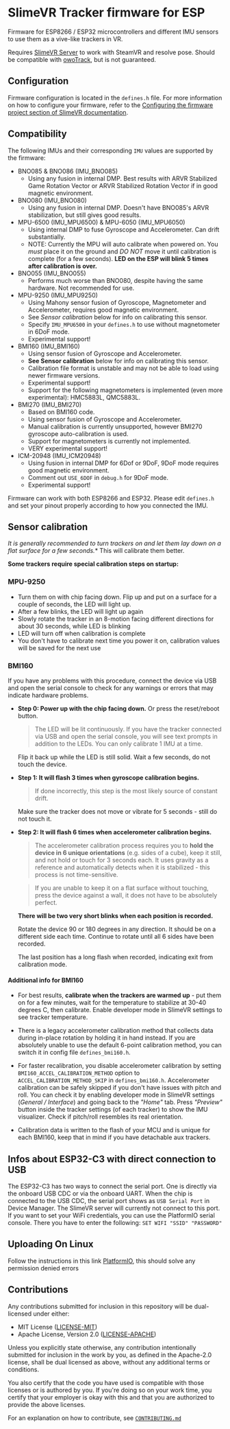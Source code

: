 # SlimeVR Tracker firmware for ESP

Firmware for ESP8266 / ESP32 microcontrollers and different IMU sensors to use them as a vive-like trackers in VR.

Requires [SlimeVR Server](https://github.com/SlimeVR/SlimeVR-Server) to work with SteamVR and resolve pose. Should be compatible with [owoTrack](https://github.com/abb128/owo-track-driver), but is not guaranteed.

## Configuration

Firmware configuration is located in the `defines.h` file. For more information on how to configure your firmware, refer to the [Configuring the firmware project section of SlimeVR documentation](https://docs.slimevr.dev/firmware/configuring-project.html).

## Compatibility

The following IMUs and their corresponding `IMU` values are supported by the firmware:
* BNO085 & BNO086 (IMU_BNO085)
  * Using any fusion in internal DMP. Best results with ARVR Stabilized Game Rotation Vector or ARVR Stabilized Rotation Vector if in good magnetic environment.
* BNO080 (IMU_BNO080)
  * Using any fusion in internal DMP. Doesn't have BNO085's ARVR stabilization, but still gives good results.
* MPU-6500 (IMU_MPU6500) & MPU-6050 (IMU_MPU6050)
  * Using internal DMP to fuse Gyroscope and Accelerometer. Can drift substantially.
  * NOTE: Currently the MPU will auto calibrate when powered on. You *must* place it on the ground and *DO NOT* move it until calibration is complete (for a few seconds). **LED on the ESP will blink 5 times after calibration is over.**
* BNO055 (IMU_BNO055)
  * Performs much worse than BNO080, despite having the same hardware. Not recommended for use.
* MPU-9250 (IMU_MPU9250)
  * Using Mahony sensor fusion of Gyroscope, Magnetometer and Accelerometer, requires good magnetic environment.
  * See *Sensor calibration* below for info on calibrating this sensor.
  * Specify `IMU_MPU6500` in your `defines.h` to use without magnetometer in 6DoF mode.
  * Experimental support!
* BMI160 (IMU_BMI160)
  * Using sensor fusion of Gyroscope and Accelerometer.
  * **See Sensor calibration** below for info on calibrating this sensor.
  * Calibration file format is unstable and may not be able to load using newer firmware versions.
  * Experimental support!
  * Support for the following magnetometers is implemented (even more experimental): HMC5883L, QMC5883L.
* BMI270 (IMU_BMI270)
  * Based on BMI160 code.
  * Using sensor fusion of Gyroscope and Accelerometer.
  * Manual calibration is currently unsupported, however BMI270 gyroscope auto-calibration is used.
  * Support for magnetometers is currently not implemented.
  * VERY experimental support!
* ICM-20948 (IMU_ICM20948)
  * Using fusion in internal DMP for 6Dof or 9DoF, 9DoF mode requires good magnetic environment.
  * Comment out `USE_6DOF` in `debug.h` for 9DoF mode.
  * Experimental support!

Firmware can work with both ESP8266 and ESP32. Please edit `defines.h` and set your pinout properly according to how you connected the IMU.

## Sensor calibration

*It is generally recommended to turn trackers on and let them lay down on a flat surface for a few seconds.** This will calibrate them better.

**Some trackers require special calibration steps on startup:**
### MPU-9250
  * Turn them on with chip facing down. Flip up and put on a surface for a couple of seconds, the LED will light up.
  * After a few blinks, the LED will light up again
  * Slowly rotate the tracker in an 8-motion facing different directions for about 30 seconds, while LED is blinking
  * LED will turn off when calibration is complete
  * You don't have to calibrate next time you power it on, calibration values will be saved for the next use

### BMI160

  If you have any problems with this procedure, connect the device via USB and open the serial console to check for any warnings or errors that may indicate hardware problems.

  - **Step 0: Power up with the chip facing down.** Or press the reset/reboot button.

    > The LED will be lit continuously. If you have the tracker connected via USB and open the serial console, you will see text prompts in addition to the LEDs. You can only calibrate 1 IMU at a time.

    Flip it back up while the LED is still solid. Wait a few seconds, do not touch the device.
    
  - **Step 1: It will flash 3 times when gyroscope calibration begins.**

    > If done incorrectly, this step is the most likely source of constant drift.

    Make sure the tracker does not move or vibrate for 5 seconds - still do not touch it.

  - **Step 2: It will flash 6 times when accelerometer calibration begins.**

    > The accelerometer calibration process requires you to **hold the device in 6 unique orientations** (e.g. sides of a cube),
    > keep it still, and not hold or touch for 3 seconds each. It uses gravity as a reference and automatically detects when it is stabilized - this process is not time-sensitive.

    > If you are unable to keep it on a flat surface without touching, press the device against a wall, it does not have to be absolutely perfect.

    **There will be two very short blinks when each position is recorded.**
    
    Rotate the device 90 or 180 degrees in any direction. It should be on a different side each time. Continue to rotate until all 6 sides have been recorded.
    
    The last position has a long flash when recorded, indicating exit from calibration mode.

  #### Additional info for BMI160
  - For best results, **calibrate when the trackers are warmed up** - put them on for a few minutes,
    wait for the temperature to stabilize at 30-40 degrees C, then calibrate.
    Enable developer mode in SlimeVR settings to see tracker temperature.

  - There is a legacy accelerometer calibration method that collects data during in-place rotation by holding it in hand instead.
    If you are absolutely unable to use the default 6-point calibration method, you can switch it in config file `defines_bmi160.h`.

  - For faster recalibration, you disable accelerometer calibration by setting `BMI160_ACCEL_CALIBRATION_METHOD` option to `ACCEL_CALIBRATION_METHOD_SKIP` in `defines_bmi160.h`.
    Accelerometer calibration can be safely skipped if you don't have issues with pitch and roll.
    You can check it by enabling developer mode in SlimeVR settings (*General / Interface*) and going back to the *"Home"* tab.
    Press *"Preview"* button inside the tracker settings (of each tracker) to show the IMU visualizer.
    Check if pitch/roll resembles its real orientation.

  - Calibration data is written to the flash of your MCU and is unique for each BMI160, keep that in mind if you have detachable aux trackers.

## Infos about ESP32-C3 with direct connection to USB

The ESP32-C3 has two ways to connect the serial port. One is directly via the onboard USB CDC or via the onboard UART.
When the chip is connected to the USB CDC, the serial port shows as `USB Serial Port` in Device Manager. The SlimeVR server will currently not connect to this port.
If you want to set your WiFi credentials, you can use the PlatformIO serial console.
There you have to enter the following: `SET WIFI "SSID" "PASSWORD"`

## Uploading On Linux

Follow the instructions in this link [PlatformIO](https://docs.platformio.org/en/latest//faq.html#platformio-udev-rules), this should solve any permission denied errors


## Contributions
Any contributions submitted for inclusion in this repository will be dual-licensed under
either:

- MIT License ([LICENSE-MIT](/LICENSE-MIT))
- Apache License, Version 2.0 ([LICENSE-APACHE](/LICENSE-APACHE))

Unless you explicitly state otherwise, any contribution intentionally submitted for
inclusion in the work by you, as defined in the Apache-2.0 license, shall be dual
licensed as above, without any additional terms or conditions.

You also certify that the code you have used is compatible with those licenses or is
authored by you. If you're doing so on your work time, you certify that your employer is
okay with this and that you are authorized to provide the above licenses.

For an explanation on how to contribute, see [`CONTRIBUTING.md`](CONTRIBUTING.md)
